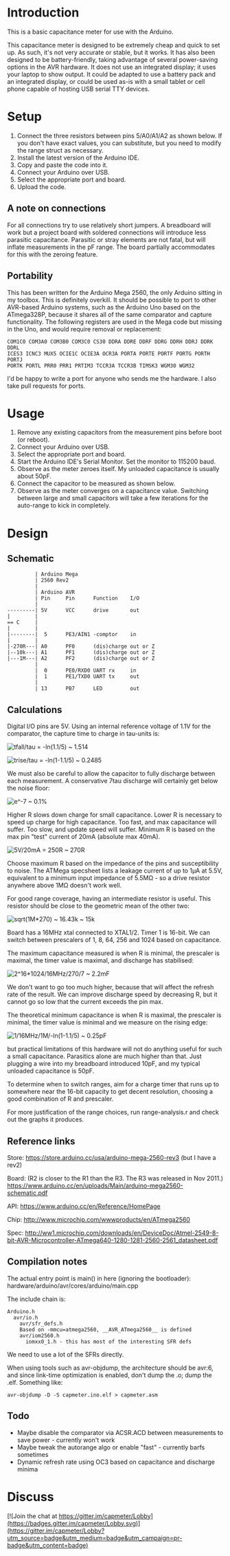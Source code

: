 Introduction
============

This is a basic capacitance meter for use with the Arduino.

This capacitance meter is designed to be extremely cheap and quick to set up. As
such, it's not very accurate or stable, but it works. It has also been designed
to be battery-friendly, taking advantage of several power-saving options in the
AVR hardware. It does not use an integrated display; it uses your laptop to show
output. It could be adapted to use a battery pack and an integrated display, or
could be used as-is with a small tablet or cell phone capable of hosting USB
serial TTY devices.

Setup
=====

1. Connect the three resistors between pins 5/A0/A1/A2 as shown below. If you
   don't have exact values, you can substitute, but you need to modify the range
   struct as necessary.
2. Install the latest version of the Arduino IDE.
3. Copy and paste the code into it.
4. Connect your Arduino over USB.
5. Select the appropriate port and board.
6. Upload the code.

A note on connections
---------------------
For all connections try to use relatively short jumpers. A breadboard will work
but a project board with soldered connections will introduce less parasitic
capacitance. Parasitic or stray elements are not fatal, but will inflate
measurements in the pF range. The board partially accommodates for this with the
zeroing feature.

Portability
-----------
This has been written for the Arduino Mega 2560, the only Arduino sitting in my
toolbox. This is definitely overkill. It should be possible to port to other
AVR-based Arduino systems, such as the Arduino Uno based on the ATmega328P,
because it shares all of the same comparator and capture functionality. The
following registers are used in the Mega code but missing in the Uno, and would
require removal or replacement:

    COM1C0 COM3A0 COM3B0 COM3C0 CS30 DDRA DDRE DDRF DDRG DDRH DDRJ DDRK DDRL
    ICES3 ICNC3 MUX5 OCIE1C OCIE3A OCR3A PORTA PORTE PORTF PORTG PORTH PORTJ
    PORTK PORTL PRR0 PRR1 PRTIM3 TCCR3A TCCR3B TIMSK3 WGM30 WGM32

I'd be happy to write a port for anyone who sends me the hardware. I also take
pull requests for ports.

Usage
=====
1. Remove any existing capacitors from the measurement pins before boot (or
   reboot).
2. Connect your Arduino over USB.
3. Select the appropriate port and board.
4. Start the Arduino IDE's Serial Monitor. Set the monitor to 115200 baud.
5. Observe as the meter zeroes itself. My unloaded capacitance is usually about
   50pF.
6. Connect the capacitor to be measured as shown below.
7. Observe as the meter converges on a capacitance value. Switching between
   large and small capacitors will take a few iterations for the auto-range to
   kick in completely.

Design
======

Schematic
---------
             | Arduino Mega
             | 2560 Rev2
             |
             | Arduino AVR
             | Pin     Pin      Function    I/O
             |
    ---------| 5V      VCC      drive       out
    |        |
    == C     |
    |        |
    |--------|  5      PE3/AIN1 -comptor    in
    |        |
    |-270R---| A0      PF0      (dis)charge out or Z
    |--10k---| A1      PF1      (dis)charge out or Z
    |---1M---| A2      PF2      (dis)charge out or Z
             |
             |  0      PE0/RXD0 UART rx     in
             |  1      PE1/TXD0 UART tx     out
             |
             | 13      PB7      LED         out

Calculations
------------

Digital I/O pins are 5V.
Using an internal reference voltage of 1.1V for the comparator, the capture time
to charge in tau-units is:

<img src="https://latex.codecogs.com/gif.latex?\frac%7Bt_%7Bfall%7D%7D\tau=-ln\left(\frac%7B1.1%7D%7B5%7D\right)\approx1.514"
title="tfall/tau = -ln(1.1/5) ~ 1.514" />

<img src="https://latex.codecogs.com/gif.latex?\frac%7Bt_%7Brise%7D%7D\tau=-ln\left(1-\frac%7B1.1%7D%7B5%7D\right)\approx0.2485"
title="trise/tau = -ln(1-1.1/5) ~ 0.2485" />

We must also be careful to allow the capacitor to fully discharge between each
measurement. A conservative 7tau discharge will certainly get below the noise
floor:

<img src="https://latex.codecogs.com/gif.latex?e^%7B-7%7D\approx0.1\%%"
title="e^-7 ~ 0.1%" />

Higher R slows down charge for small capacitance.
Lower R is necessary to speed up charge for high capacitance.
Too fast, and max capacitance will suffer.
Too slow, and update speed will suffer.
Minimum R is based on the max pin "test" current of 20mA (absolute max 40mA).

<img src="https://latex.codecogs.com/gif.latex?\frac%7B5V%7D%7B20mA%7D=250\Omega\approx270\Omega"
title="5V/20mA = 250R ~ 270R" />

Choose maximum R based on the impedance of the pins and susceptibility to noise.
The ATMega specsheet lists a leakage current of up to 1μA at 5.5V, equivalent to
a minimum input impedance of 5.5MΩ - so a drive resistor anywhere above 1MΩ
doesn't work well.

For good range coverage, having an intermediate resistor is useful. This
resistor should be close to the geometric mean of the other two:

<img src="https://latex.codecogs.com/gif.latex?\sqrt%7B\left(1M\Omega\right)\left(270\Omega\right)%7D\approx16.43k\Omega\approx15k\Omega"
title="sqrt(1M*270) ~ 16.43k ~ 15k" />

Board has a 16MHz xtal connected to XTAL1/2. Timer 1 is 16-bit.
We can switch between prescalers of 1, 8, 64, 256 and 1024 based on capacitance.

The maximum capacitance measured is when R is minimal, the prescaler is maximal,
the timer value is maximal, and discharge has stabilised:

<img src="https://latex.codecogs.com/gif.latex?\frac%7B2^%7B16%7D\cdot1024%7D%7B16\textup%7BMHz%7D\cdot270\cdot7%7D\approx2.2\textup%7BmF%7D"
title="2^16*1024/16MHz/270/7 ~ 2.2mF" />

We don't want to go too much higher, because that will affect the refresh rate
of the result. We can improve discharge speed by decreasing R, but it cannot go
so low that the current exceeds the pin max.

The theoretical minimum capacitance is when R is maximal, the prescaler is
minimal, the timer value is minimal and we measure on the rising edge:

<img src="https://latex.codecogs.com/gif.latex?\frac%7B1%7D%7B-16\textup%7BMHz%7D\cdot1M\Omega\cdot%20ln\left(1-1.1/5\right)%7D\approx0.25\textup%7BpF%7D"
title="1/16MHz/1M/-ln(1-1.1/5) ~ 0.25pF" />

but practical limitations of this hardware will not do anything useful for such
a small capacitance. Parasitics alone are much higher than that. Just plugging a
wire into my breadboard introduced 10pF, and my typical unloaded capacitance is
50pF.

To determine when to switch ranges, aim for a charge timer that runs up to
somewhere near the 16-bit capacity to get decent resolution, choosing a good
combination of R and prescaler.

For more justification of the range choices, run range-analysis.r and check out
the graphs it produces.

Reference links
---------------

Store: https://store.arduino.cc/usa/arduino-mega-2560-rev3 (but I have a rev2)

Board: (R2 is closer to the R1 than the R3. The R3 was released in Nov 2011.)
https://www.arduino.cc/en/uploads/Main/arduino-mega2560-schematic.pdf

API: https://www.arduino.cc/en/Reference/HomePage

Chip: http://www.microchip.com/wwwproducts/en/ATmega2560

Spec: http://ww1.microchip.com/downloads/en/DeviceDoc/Atmel-2549-8-bit-AVR-Microcontroller-ATmega640-1280-1281-2560-2561_datasheet.pdf

Compilation notes
-----------------

The actual entry point is main() in here (ignoring the bootloader):
hardware/arduino/avr/cores/arduino/main.cpp

The include chain is:

    Arduino.h
      avr/io.h
        avr/sfr_defs.h
        Based on -mmcu=atmega2560, __AVR_ATmega2560__ is defined
        avr/iom2560.h
          iomxx0_1.h - this has most of the interesting SFR defs
      
We need to use a lot of the SFRs directly.

When using tools such as avr-objdump, the architecture should be avr:6, and
since link-time optimization is enabled, don't dump the .o; dump the .elf.
Something like:

    avr-objdump -D -S capmeter.ino.elf > capmeter.asm

Todo
----

* Maybe disable the comparator via ACSR.ACD between measurements to save power -
  currently won't work
* Maybe tweak the autorange algo or enable "fast" - currently barfs sometimes
* Dynamic refresh rate using OC3 based on capacitance and discharge minima

Discuss
=======

[![Join the chat at https://gitter.im/capmeter/Lobby](https://badges.gitter.im/capmeter/Lobby.svg)](https://gitter.im/capmeter/Lobby?utm_source=badge&utm_medium=badge&utm_campaign=pr-badge&utm_content=badge)

